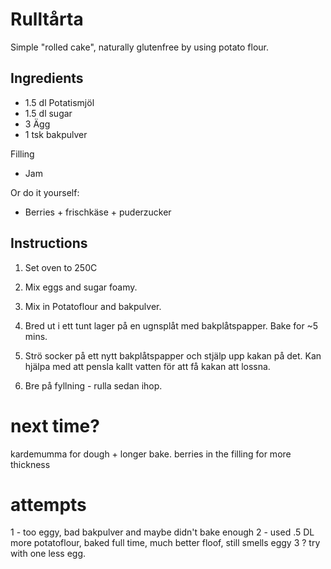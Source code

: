 # Rulltårta

Simple "rolled cake", naturally glutenfree by using potato flour.

## Ingredients

- 1.5 dl Potatismjöl
- 1.5 dl sugar
- 3 Ägg
- 1 tsk bakpulver

Filling
- Jam

Or do it yourself:
- Berries + frischkäse + puderzucker


## Instructions

1. Set oven to 250C

2. Mix eggs and sugar foamy. 

3. Mix in Potatoflour and bakpulver.

4. Bred ut i ett tunt lager på en ugnsplåt med bakplåtspapper. Bake for ~5 mins.

5. Strö socker på ett nytt bakplåtspapper och stjälp upp kakan på det. Kan hjälpa med att pensla kallt vatten för att 
få kakan att lossna.

6. Bre på fyllning - rulla sedan ihop.


# next time?
kardemumma for dough + longer bake.
berries in the filling for more thickness

# attempts
1 - too eggy, bad bakpulver and maybe didn't bake enough
2 - used .5 DL more potatoflour, baked full time, much better floof, still smells eggy
3 ? try with one less egg.